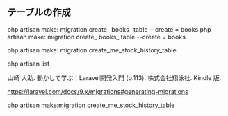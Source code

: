 ## テーブルの作成
php artisan make: migration create_ books_ table --create = books
php artisan make: migration create_ books_ table --create = books

php artisan make: migration create_me_stock_history_table


php artisan list

山崎 大助. 動かして学ぶ！Laravel開発入門 (p.113). 株式会社翔泳社. Kindle 版. 


https://laravel.com/docs/9.x/migrations#generating-migrations



php artisan make:migration create_me_stock_history_table
